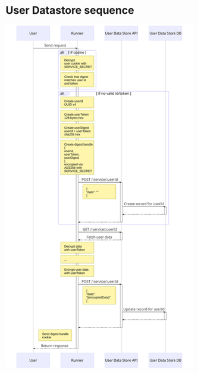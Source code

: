 # User Datastore sequence

[![Condition evaluation diagram](images/userdata--runner-sequence.svg)](images/userdata--runner-sequence.png)
